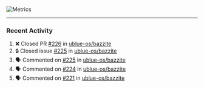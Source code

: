 ![Metrics](https://metrics.lecoq.io/KyleGospo?template=classic&base=header%2C%20activity%2C%20community%2C%20repositories%2C%20metadata&base.indepth=false&base.hireable=false&base.skip=false&config.timezone=America%2FLos_Angeles)

---
### Recent Activity
<!--START_SECTION:activity-->
1. ❌ Closed PR [#226](https://github.com/ublue-os/bazzite/pull/226) in [ublue-os/bazzite](https://github.com/ublue-os/bazzite)
2. 🔒 Closed issue [#225](https://github.com/ublue-os/bazzite/issues/225) in [ublue-os/bazzite](https://github.com/ublue-os/bazzite)
3. 🗣 Commented on [#225](https://github.com/ublue-os/bazzite/issues/225#issuecomment-1698180730) in [ublue-os/bazzite](https://github.com/ublue-os/bazzite)
4. 🗣 Commented on [#224](https://github.com/ublue-os/bazzite/issues/224#issuecomment-1698178088) in [ublue-os/bazzite](https://github.com/ublue-os/bazzite)
5. 🗣 Commented on [#221](https://github.com/ublue-os/bazzite/issues/221#issuecomment-1698083976) in [ublue-os/bazzite](https://github.com/ublue-os/bazzite)
<!--END_SECTION:activity-->

